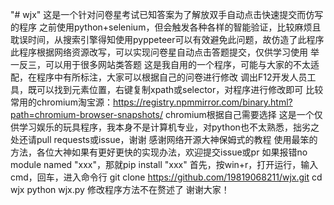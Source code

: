 "# wjx" 
这是一个针对问卷星考试已知答案为了解放双手自动点击快速提交而仿写的程序
之前使用python+selenium，但会触发各种各样的智能验证，比较麻烦且耽误时间，从搜索引擎得知使用pyppeteer可以有效避免此问题，故仿造了此程序
此程序根据网络资源改写，可以实现问卷星自动点击答题提交，仅供学习使用
举一反三，可以用于很多网站类答题
这是我自用的一个程序，可能与大家的不太适配，在程序中有所标注，大家可以根据自己的问卷进行修改
调出F12开发人员工具，既可以找到元素位置，右键复制xpath或selector，对程序进行修改即可
比较常用的chromium淘宝源：https://registry.npmmirror.com/binary.html?path=chromium-browser-snapshots/
chromium根据自己需要选择
这是一个仅供学习娱乐的玩具程序，我本身不是计算机专业，对python也不太熟悉，拙劣之处还请pull requests或issue，谢谢
感谢网络开源大神保姆式的教程
使用最笨的方法，各位大神如果有更好更快的实现办法，欢迎提交issue或pr
如果报错no module named "xxx"，那就pip install "xxx"
首先，按win+r，打开运行，输入cmd，回车，进入命令行
git clone https://github.com/19819068211/wjx.git
cd wjx
python wjx.py
修改程序方法不在赘述了
谢谢大家！
